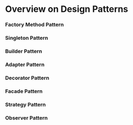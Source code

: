 # Overview on Design Patterns

### Factory Method Pattern

### Singleton Pattern

### Builder Pattern

### Adapter Pattern

### Decorator Pattern

### Facade Pattern

### Strategy Pattern

### Observer Pattern
